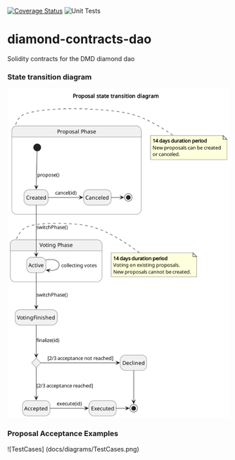 [![Coverage Status](https://coveralls.io/repos/github/DMDcoin/diamond-contracts-dao/badge.svg?branch=main)](https://coveralls.io/github/DMDcoin/diamond-contracts-dao?branch=main)
![Unit Tests](https://github.com/dmdcoin/diamond-contracts-dao/actions/workflows/ci.yml/badge.svg)

# diamond-contracts-dao

Solidity contracts for the DMD diamond dao

### State transition diagram

![StateTransition](docs/diagrams/ProposalState.png)

### Proposal Acceptance Examples

![TestCases] (docs/diagrams/TestCases.png)